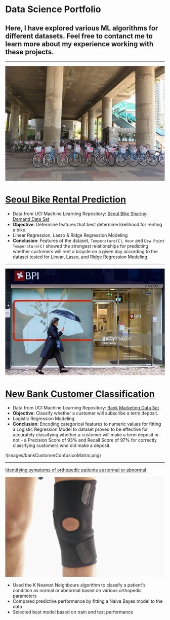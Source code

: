 # Data Science Portfolio

## Here, I have explored various ML algorithms for different datasets. Feel free to contanct me to learn more about my experience working with these projects.

***

<img src="images/seoulbikerental.jpg?raw=true"/>

# [Seoul Bike Rental Prediction](https://github.com/lmkwytnicholas/nicholas-lee.github.io/blob/d0d0b9f4aa8f8963ceffdb97a85e67f65b6e6449/Seoul_Bike_Rental_Prediction.ipynb)
* Data from UCI Machine Learning Repository: [Seoul Bike Sharing Demand Data Set](https://archive.ics.uci.edu/ml/datasets/Seoul+Bike+Sharing+Demand)
* **Objective**: Determine features that best determine likelihood for renting a bike.
* Linear Regression, Lasso & Ridge Regression Modeling
* **Conclusion**: Features of the dataset, `Temperature(C)`, `Hour` and `Dew Point Temperature(C)` showed the strongest relationships for predicting whether customers will rent a bicycle on a given day according to the dataset tested for Linear, Lasso, and Ridge Regression Modeling. 

***

<img src="images/portugesebankcustomer.jpg?raw=true"/>

# [New Bank Customer Classification](https://github.com/lmkwytnicholas/nicholas-lee.github.io/blob/master/New_Bank_Customer_Classification.ipynb)
* Data from UCI Machine Learning Repository: [Bank Marketing Data Set](https://archive.ics.uci.edu/ml/datasets/Bank+Marketing)
* **Objective**: Classify whether a customer will subscribe a term deposit.
* Logistic Regression Modeling
* **Conclusion**: Encoding categorical features to numeric values for fitting a Logistic Regression Model to dataset proved to be effective for accurately classifying whether a customer will make a term deposit or not - a Precision Score of 93% and Recall Score of 97% for correctly classifying customers who did make a deposit. 

!(images/bankCustomerConfusionMatrix.png)

***

[Identifying symptoms of orthopedic patients as normal or abnormal]()

<img src="images/knee-brace-ortho.png?raw=true"/>

- Used the K Nearest Neighbours algorithm to classify a patient's condition as normal or abnormal based on various orthopedic parameters
- Compared predictive performance by fitting a Naive Bayes model to the data
- Selected best model based on train and test performance
